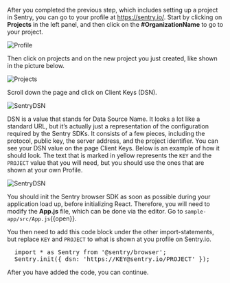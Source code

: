 After you completed the previous step, which includes setting up a project in Sentry, you can go to your profile at https://sentry.io/. Start by clicking on **Projects** in the left panel, and then click on the **#OrganizationName** to go to your project. 

![Profile](https://imgur.com/ggrT5V6.png "Profile")

Then click on projects and on the new project you just created, like shown in the picture below. 

![Projects](https://imgur.com/Ee6JVii.png "Projects")

Scroll down the page and click on Client Keys (DSN).

![SentryDSN](https://imgur.com/WwgGmvX.png "Sentry DSN")

DSN is a value that stands for Data Source Name. It looks a lot like a standard URL, but it’s actually just a representation of the configuration required by the Sentry SDKs. It consists of a few pieces, including the protocol, public key, the server address, and the project identifier. You can see your DSN value on the page Client Keys. Below is an example of how it should look. The text that is marked in yellow represents the `KEY` and the `PROJECT` value that you will need, but you should use the ones that are shown at your own Profile. 

![SentryDSN](https://imgur.com/kAC7kwd.png "Sentry DSN")

You should init the Sentry browser SDK as soon as possible during your application load up, before initializing React. Therefore, you will need to modify the **App.js** file, which can be done via the editor. Go to `sample-app/src/App.js`{{open}}. 

You then need to add this code block under the other import-statements, but replace `KEY` and `PROJECT` to what is shown at you profile on Sentry.io. 

<pre class="file">
  import * as Sentry from '@sentry/browser';
  Sentry.init({ dsn: 'https://KEY@sentry.io/PROJECT' }); 
</pre>

After you have added the code, you can continue. 
